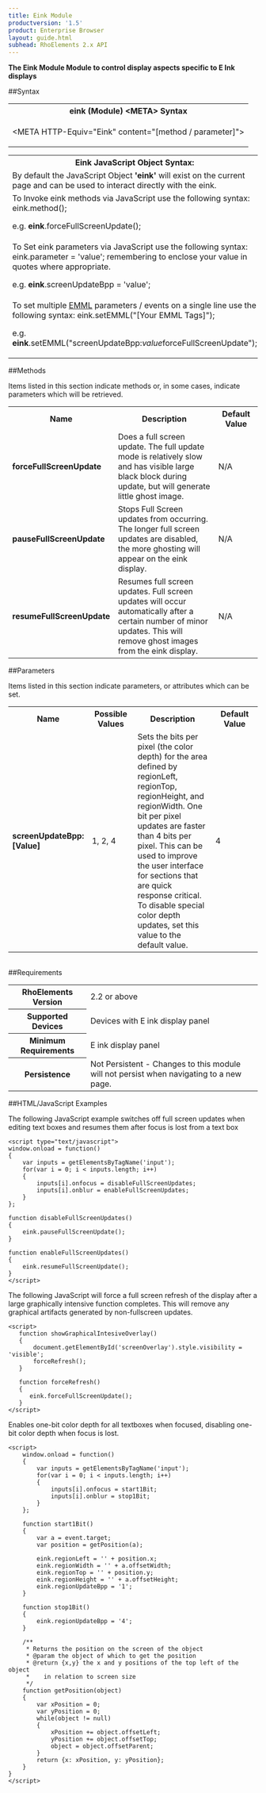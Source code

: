 ```yaml
---
title: Eink Module
productversion: '1.5'
product: Enterprise Browser
layout: guide.html
subhead: RhoElements 2.x API
---
```



<b>
The Eink Module Module to control display aspects specific to E Ink displays
</b>

##Syntax

<table class="re-table"><tr><th class="tableHeading">eink (Module) &lt;META&gt; Syntax
</th></tr><tr><td class="clsSyntaxCells clsOddRow"><p>&lt;META HTTP-Equiv="Eink" content="[method / parameter]"&gt;</p></td></tr></table>
<table class="re-table"><tr><th class="tableHeading">Eink JavaScript Object Syntax:</th></tr><tr><td class="clsSyntaxCells clsOddRow">
By default the JavaScript Object <b>'eink'</b> will exist on the current page and can be used to interact directly with the eink.
</td></tr><tr><td class="clsSyntaxCells clsEvenRow">
To Invoke eink methods via JavaScript use the following syntax: eink.method();
<P />e.g. <b>eink</b>.forceFullScreenUpdate();
</td></tr><tr><td class="clsSyntaxCells clsOddRow">
To Set eink parameters via JavaScript use the following syntax: eink.parameter = 'value'; remembering to enclose your value in quotes where appropriate.  
<P />e.g. <b>eink</b>.screenUpdateBpp = 'value';
</td></tr><tr><td class="clsSyntaxCells clsEvenRow">							
To set multiple <a href="/rhoelements/EMMLOverview">EMML</a> parameters / events on a single line use the following syntax: eink.setEMML("[Your EMML Tags]");
<P />
e.g. <b>eink</b>.setEMML("screenUpdateBpp:<i>value</i>forceFullScreenUpdate");							
</td></tr></table>
	

##Methods


Items listed in this section indicate methods or, in some cases, indicate parameters which will be retrieved.

<table class="re-table"><col width="10%" /><col width="68%" /><col width="22%" /><tr><th class="tableHeading">Name</th><th class="tableHeading">Description</th><th class="tableHeading">Default Value</th></tr><tr><td class="clsSyntaxCells clsOddRow"><b>forceFullScreenUpdate</b></td><td class="clsSyntaxCells clsOddRow">Does a full screen update. The full update mode is relatively slow and has visible large black block during update, but will generate little ghost image.</td><td class="clsSyntaxCells clsOddRow">N/A</td></tr><tr><td class="clsSyntaxCells clsEvenRow"><b>pauseFullScreenUpdate</b></td><td class="clsSyntaxCells clsEvenRow">Stops Full Screen updates from occurring. The longer full screen updates are disabled, the more ghosting will appear on the eink display.</td><td class="clsSyntaxCells clsEvenRow">N/A</td></tr><tr><td class="clsSyntaxCells clsOddRow"><b>resumeFullScreenUpdate</b></td><td class="clsSyntaxCells clsOddRow">Resumes full screen updates. Full screen updates will occur automatically after a certain number of minor updates. This will remove ghost images from the eink display.</td><td class="clsSyntaxCells clsOddRow">N/A</td></tr></table>


##Parameters


Items listed in this section indicate parameters, or attributes which can be set.
<table class="re-table"><col width="20%" /><col width="20%" /><col width="38%" /><col width="22%" /><tr><th class="tableHeading">Name</th><th class="tableHeading">Possible Values</th><th class="tableHeading">Description</th><th class="tableHeading">Default Value</th></tr><tr><td class="clsSyntaxCells clsOddRow"><b>screenUpdateBpp:[Value]
</b></td><td class="clsSyntaxCells clsOddRow">1, 2, 4</td><td class="clsSyntaxCells clsOddRow">Sets the bits per pixel (the color depth) for the area defined by regionLeft, regionTop, regionHeight, and regionWidth. One bit per pixel updates are faster than 4 bits per pixel. This can be used to improve the user interface for sections that are quick response critical. To disable special color depth updates, set this value to the default value.</td><td class="clsSyntaxCells clsOddRow">4</td></tr></table>
<table class="re-table"><col width="78%" /><col width="8%" /><col width="1%" /><col width="5%" /><col width="1%" /><col width="5%" /><col width="2%" /></table>





##Requirements

<table class="re-table"><tr><th class="tableHeading">RhoElements Version</th><td class="clsSyntaxCell clsEvenRow">2.2 or above
</td></tr><tr><th class="tableHeading">Supported Devices</th><td class="clsSyntaxCell clsOddRow">Devices with E ink display panel</td></tr><tr><th class="tableHeading">Minimum Requirements</th><td class="clsSyntaxCell clsOddRow">E ink display panel</td></tr><tr><th class="tableHeading">Persistence</th><td class="clsSyntaxCell clsEvenRow">Not Persistent - Changes to this module will not persist when navigating to a new page.</td></tr></table>


##HTML/JavaScript Examples

The following JavaScript example switches off full screen updates when editing text boxes and resumes them after focus is lost from a text box

	<script type="text/javascript">
	window.onload = function()
	{
	    var inputs = getElementsByTagName('input');
	    for(var i = 0; i < inputs.length; i++)
	    {
	        inputs[i].onfocus = disableFullScreenUpdates;
	        inputs[i].onblur = enableFullScreenUpdates;
	    }
	};
	
	function disableFullScreenUpdates()
	{
	    eink.pauseFullScreenUpdate();
	}
	
	function enableFullScreenUpdates()
	{
	    eink.resumeFullScreenUpdate();
	}
	</script>
	
The following JavaScript will force a full screen refresh of the display after a large graphically intensive function completes. This will remove any graphical artifacts generated by non-fullscreen updates.

	<script>
	   function showGraphicalIntesiveOverlay()
	   {
	       document.getElementById('screenOverlay').style.visibility = 'visible';
	       forceRefresh();
	   }
	   
	   function forceRefresh()
	   {
	      eink.forceFullScreenUpdate();
	   }
	</script>
	
Enables one-bit color depth for all textboxes when focused, disabling one-bit color depth when focus is lost.

	<script>
	    window.onload = function()
	    {
	        var inputs = getElementsByTagName('input');
	        for(var i = 0; i < inputs.length; i++)
	        {
	            inputs[i].onfocus = start1Bit;
	            inputs[i].onblur = stop1Bit;
	        }
	    };
	
	    function start1Bit()
	    {
	        var a = event.target;
	        var position = getPosition(a);
	        
	        eink.regionLeft = '' + position.x;
	        eink.regionWidth = '' + a.offsetWidth;
	        eink.regionTop = '' + position.y;
	        eink.regionHeight = '' + a.offsetHeight;
	        eink.regionUpdateBpp = '1';
	    }
	    
	    function stop1Bit()
	    {
	        eink.regionUpdateBpp = '4';
	    }
	    
	    /**
	     * Returns the position on the screen of the object
	     * @param the object of which to get the position
	     * @return {x,y} the x and y positions of the top left of the object
	     *    in relation to screen size
	     */
	    function getPosition(object)
	    {
	        var xPosition = 0;
	        var yPosition = 0;
	        while(object != null)
	        {
	            xPosition += object.offsetLeft;
	            yPosition += object.offsetTop;
	            object = object.offsetParent;
	        }
	        return {x: xPosition, y: yPosition};
	    }
	}
	</script>
	





